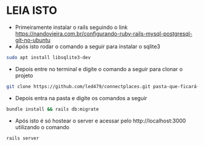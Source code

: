 # LEIA ISTO
* Primeiramente instalar o rails seguindo o link https://nandovieira.com.br/configurando-ruby-rails-mysql-postgresql-git-no-ubuntu
* Após isto rodar o comando a seguir para instalar o sqlite3
```sh
sudo apt install libsqlite3-dev
```
* Depois entre no terminal e digite o comando a seguir para clonar o projeto
 ```sh
git clone https://github.com/led479/connectplaces.git pasta-que-ficará-o-projeto
 ```
* Depois entra na pasta e digite os comandos a seguir
```sh
bundle install && rails db:migrate
```
* Após isto é só hostear o server e acessar pelo http://localhost:3000 utilizando o comando
```sh
rails server
```